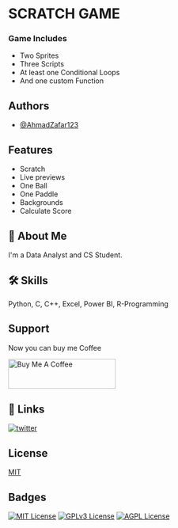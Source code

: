 
# SCRATCH GAME
### Game Includes 
- Two Sprites
- Three Scripts
- At least one Conditional Loops
- And one custom Function 





## Authors

- [@AhmadZafar123](https://github.com/AhmadZafar123)


## Features

- Scratch
- Live previews
- One Ball
- One Paddle
- Backgrounds 
- Calculate Score

## 🚀 About Me
I'm a Data Analyst and CS Student.


## 🛠 Skills
Python, C, C++, Excel, Power BI, R-Programming


## Support
Now you can buy me Coffee

<a href="https://www.buymeacoffee.com/ahmadzafar" target="_blank"><img src="https://cdn.buymeacoffee.com/buttons/v2/default-yellow.png" alt="Buy Me A Coffee" style="height: 60px !important;width: 217px !important;" ></a>

## 🔗 Links
[![twitter](https://img.shields.io/badge/twitter-1DA1F2?style=for-the-badge&logo=twitter&logoColor=white)](https://twitter.com/ahmadzafar1236)

## License

[MIT](https://choosealicense.com/licenses/mit/)


## Badges

[![MIT License](https://img.shields.io/badge/License-MIT-green.svg)](https://choosealicense.com/licenses/mit/)
[![GPLv3 License](https://img.shields.io/badge/License-GPL%20v3-yellow.svg)](https://opensource.org/licenses/)
[![AGPL License](https://img.shields.io/badge/license-AGPL-blue.svg)](http://www.gnu.org/licenses/agpl-3.0)

